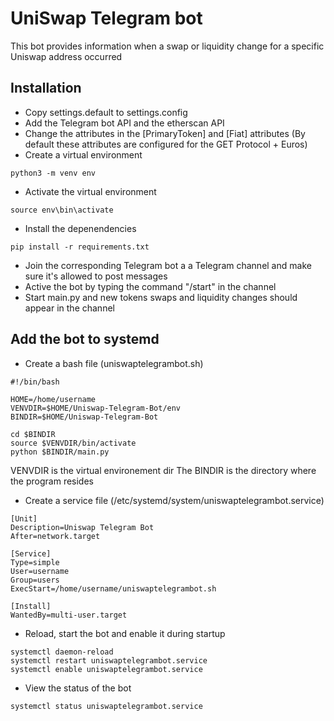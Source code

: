 # UniSwap Telegram bot
This bot provides information when a swap or liquidity change for a specific Uniswap address occurred

## Installation
* Copy settings.default to settings.config
* Add the Telegram bot API and the etherscan API
* Change the attributes in the [PrimaryToken] and [Fiat] attributes (By default these attributes are configured for the GET Protocol + Euros)
* Create a virtual environment
```
python3 -m venv env
```
* Activate the virtual environment
```
source env\bin\activate
```
* Install the depenendencies
```
pip install -r requirements.txt
```
* Join the corresponding Telegram bot a a Telegram channel and make sure it's allowed to post messages
* Active the bot by typing the command "/start" in the channel
* Start main.py and new tokens swaps and liquidity changes should appear in the channel


## Add the bot to systemd
* Create a bash file (uniswaptelegrambot.sh)
```
#!/bin/bash

HOME=/home/username
VENVDIR=$HOME/Uniswap-Telegram-Bot/env
BINDIR=$HOME/Uniswap-Telegram-Bot

cd $BINDIR
source $VENVDIR/bin/activate
python $BINDIR/main.py

```

VENVDIR is the virtual environement dir
The BINDIR is the directory where the program resides

* Create a service file (/etc/systemd/system/uniswaptelegrambot.service)

```
[Unit]
Description=Uniswap Telegram Bot
After=network.target

[Service]
Type=simple
User=username
Group=users
ExecStart=/home/username/uniswaptelegrambot.sh

[Install]
WantedBy=multi-user.target
```

* Reload, start the bot and enable it during startup
```
systemctl daemon-reload
systemctl restart uniswaptelegrambot.service
systemctl enable uniswaptelegrambot.service
```

* View the status of the bot
```
systemctl status uniswaptelegrambot.service
```